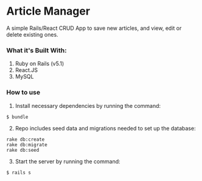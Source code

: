 # Article Manager 
A simple Rails/React CRUD App to save new articles, and view, edit or delete existing ones. 

### What it's Built With:
1. Ruby on Rails (v5.1)
2. React.JS
3. MySQL

### How to use
1. Install necessary dependencies by running the command: 
```
$ bundle
````
2. Repo includes seed data and migrations needed to set up the database: 
```
rake db:create
rake db:migrate
rake db:seed
```
3. Start the server by running the command: 
```
$ rails s
```
